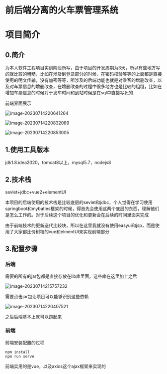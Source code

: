 # 前后端分离的火车票管理系统
# 项目简介

## 0.简介

为本人软件工程项目实训阶段所写，由于项目的开发周期为3天，所以有些地方写的就比较的粗糙，比如在涉及到登录部分的时候，在密码校验等等的上面都是直接使用的明文传输，没有加密等等，所涉及的后端功能也就是对乘客的增删改查，以及对车票信息的增删改查，在增删改查的过程中很多地方也是比较的粗糙，比如在增加车票信息的时候对于发车时间和到站时候是在sql中直接写死的.

前端界面展示

![image-20230714220641264](C:\Users\XIAOXIN\AppData\Roaming\Typora\typora-user-images\image-20230714220641264.png)

![image-20230714220832089](C:\Users\XIAOXIN\AppData\Roaming\Typora\typora-user-images\image-20230714220832089.png)

![image-20230714220853005](C:\Users\XIAOXIN\AppData\Roaming\Typora\typora-user-images\image-20230714220853005.png)



## 1.使用工具版本

jdk1.8.idea2020，tomcat8以上，mysql5.7，nodejs8

## 2.技术栈

sevlet+jdbc+vue2+elementUI

本项目的后端使用的技术栈是比较底层的sevlet和jdbc，个人觉得在学习使用springboot和mybaties框架的时候，得首先会使用这两个底层的东西，理解他们是怎么工作的。对于后续这个项目的优化和更新会在后续的时间里面来完成

由于前端技术的更新迭代比较块，所以在这里我就没有使用easyui和jsp，而是使用了大家都比价树枝的vue和elmentUI来实现前端部分

## 3.配置步骤

### 后端

需要的所有的jar包都是直接存放在lib库里面，这些库在这里加上之后

![image-20230714215757232](C:\Users\XIAOXIN\AppData\Roaming\Typora\typora-user-images\image-20230714215757232.png)

需要点击jar包让项目可以能够识别这些依赖

![image-20230714220407521](C:\Users\XIAOXIN\AppData\Roaming\Typora\typora-user-images\image-20230714220407521.png)

之后后端基本上就可以跑起来

### 前端

前端安装配置的过程

```
npm install
npm run serve
```

前端实用的是vue，以及axios这个ajax框架来实现的



